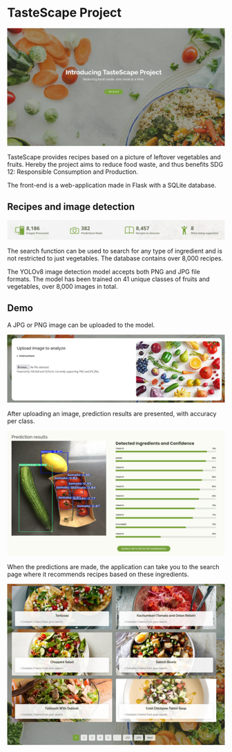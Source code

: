 # TasteScape Project
![alt text](images/image-2.png)

TasteScape provides recipes based on a picture of leftover vegetables and fruits. Hereby the project aims to reduce food waste, and thus benefits SDG 12: Responsible Consumption and Production.

The front-end is a web-application made in Flask with a SQLite database.

## Recipes and image detection
![alt text](images/image-4.png)

The search function can be used to search for any type of ingredient and is not restricted to just vegetables. The database contains over 8,000 recipes.

The YOLOv8 image detection model accepts both PNG and JPG file formats. The model has been trained on 41 unique classes of fruits and vegetables, over 8,000 images in total.

## Demo
A JPG or PNG image can be uploaded to the model.

![alt text](images/image-3.png)

After uploading an image, prediction results are presented, with accuracy per class.

![alt text](images/image.png)

When the predictions are made, the application can take you to the search page where it recommends recipes based on these ingredients.

![alt text](images/image-1.png)

